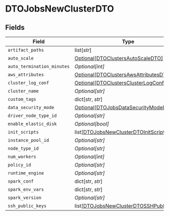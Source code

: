 # DTOJobsNewClusterDTO


## Fields

| Field                                                                                               | Type                                                                                                | Required                                                                                            | Description                                                                                         |
| --------------------------------------------------------------------------------------------------- | --------------------------------------------------------------------------------------------------- | --------------------------------------------------------------------------------------------------- | --------------------------------------------------------------------------------------------------- |
| `artifact_paths`                                                                                    | list[*str*]                                                                                         | :heavy_minus_sign:                                                                                  | N/A                                                                                                 |
| `auto_scale`                                                                                        | [Optional[DTOClustersAutoScaleDTO]](../../models/shared/dtoclustersautoscaledto.md)                 | :heavy_minus_sign:                                                                                  | N/A                                                                                                 |
| `auto_termination_minutes`                                                                          | *Optional[int]*                                                                                     | :heavy_minus_sign:                                                                                  | N/A                                                                                                 |
| `aws_attributes`                                                                                    | [Optional[DTOClustersAwsAttributesDTO]](../../models/shared/dtoclustersawsattributesdto.md)         | :heavy_minus_sign:                                                                                  | N/A                                                                                                 |
| `cluster_log_conf`                                                                                  | [Optional[DTOClustersClusterLogConfDTO]](../../models/shared/dtoclustersclusterlogconfdto.md)       | :heavy_minus_sign:                                                                                  | N/A                                                                                                 |
| `cluster_name`                                                                                      | *Optional[str]*                                                                                     | :heavy_minus_sign:                                                                                  | N/A                                                                                                 |
| `custom_tags`                                                                                       | dict[str, *str*]                                                                                    | :heavy_minus_sign:                                                                                  | N/A                                                                                                 |
| `data_security_mode`                                                                                | [Optional[DTOJobsDataSecurityModeDTO]](../../models/shared/dtojobsdatasecuritymodedto.md)           | :heavy_minus_sign:                                                                                  | N/A                                                                                                 |
| `driver_node_type_id`                                                                               | *Optional[str]*                                                                                     | :heavy_minus_sign:                                                                                  | N/A                                                                                                 |
| `enable_elastic_disk`                                                                               | *Optional[bool]*                                                                                    | :heavy_minus_sign:                                                                                  | N/A                                                                                                 |
| `init_scripts`                                                                                      | list[[DTOJobsNewClusterDTOInitScripts](../../models/shared/dtojobsnewclusterdtoinitscripts.md)]     | :heavy_minus_sign:                                                                                  | N/A                                                                                                 |
| `instance_pool_id`                                                                                  | *Optional[str]*                                                                                     | :heavy_minus_sign:                                                                                  | N/A                                                                                                 |
| `node_type_id`                                                                                      | *Optional[str]*                                                                                     | :heavy_minus_sign:                                                                                  | N/A                                                                                                 |
| `num_workers`                                                                                       | *Optional[int]*                                                                                     | :heavy_minus_sign:                                                                                  | N/A                                                                                                 |
| `policy_id`                                                                                         | *Optional[str]*                                                                                     | :heavy_minus_sign:                                                                                  | N/A                                                                                                 |
| `runtime_engine`                                                                                    | *Optional[str]*                                                                                     | :heavy_minus_sign:                                                                                  | N/A                                                                                                 |
| `spark_conf`                                                                                        | dict[str, *str*]                                                                                    | :heavy_minus_sign:                                                                                  | N/A                                                                                                 |
| `spark_env_vars`                                                                                    | dict[str, *str*]                                                                                    | :heavy_minus_sign:                                                                                  | N/A                                                                                                 |
| `spark_version`                                                                                     | *Optional[str]*                                                                                     | :heavy_minus_sign:                                                                                  | N/A                                                                                                 |
| `ssh_public_keys`                                                                                   | list[[DTOJobsNewClusterDTOSSHPublicKeys](../../models/shared/dtojobsnewclusterdtosshpublickeys.md)] | :heavy_minus_sign:                                                                                  | N/A                                                                                                 |